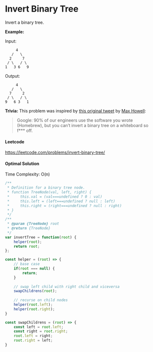 # Invert Binary Tree

Invert a binary tree.

**Example:**

Input:

```
     4
   /   \
  2     7
 / \   / \
1   3 6   9
```

Output:

```
     4
   /   \
  7     2
 / \   / \
9   6 3   1
```

**Trivia:**
This problem was inspired by [this original tweet](https://twitter.com/mxcl/status/608682016205344768) by [Max Howell](https://twitter.com/mxcl):

> Google: 90% of our engineers use the software you wrote (Homebrew), but you can’t invert a binary tree on a whiteboard so f*** off.

#### Leetcode

https://leetcode.com/problems/invert-binary-tree/

#### Optimal Solution

Time Complexity: O(n)

```js
/**
 * Definition for a binary tree node.
 * function TreeNode(val, left, right) {
 *     this.val = (val===undefined ? 0 : val)
 *     this.left = (left===undefined ? null : left)
 *     this.right = (right===undefined ? null : right)
 * }
 */
/**
 * @param {TreeNode} root
 * @return {TreeNode}
 */
var invertTree = function(root) {
    helper(root);
    return root;
};

const helper = (root) => {
    // base case
    if(root === null) {
        return;
    }
    
    // swap left child with right child and viceversa
    swapChildrens(root);
    
    // recurse on child nodes
    helper(root.left);
    helper(root.right);
}

const swapChildrens = (root) => {
    const left = root.left;
    const right = root.right;
    root.left = right;
    root.right = left;
}
```

